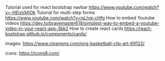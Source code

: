Tutorial used for react bootstrap navbar
https://www.youtube.com/watch?v=-HEjsVkfjOk
Tutorial for multi-step forms
https://www.youtube.com/watch?v=jsLhgi-cHfg
How to embed Youtube videos
https://dev.to/bravemaster619/simplest-way-to-embed-a-youtube-video-in-your-react-app-3bk2
How to create react cards
https://react-bootstrap.github.io/components/cards/

images:
https://www.cleanpng.com/png-basketball-clip-art-69122/

icons:
https://icons8.com/
